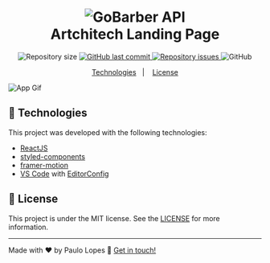 <h1 align="center">
    <img alt="GoBarber API" src="https://i.ibb.co/HTdgxr8/Screenshot-20201226-182114.png" />
    <br>
    Artchitech Landing Page
</h1>

<p align="center">

  <img alt="Repository size" src="https://img.shields.io/github/repo-size/lpaulovt/artchitect-landingpage.svg">
  <a href="https://github.com/lpaulovt/artchitect-landingpage/commits/master">
    <img alt="GitHub last commit" src="https://img.shields.io/github/last-commit/lpaulovt/artchitect-landingpage.svg">
  </a>

  <a href="https://github.com/lpaulovt/artchitect-landingpage/issues">
    <img alt="Repository issues" src="https://img.shields.io/github/issues/lpaulovt/artchitect-landingpage.svg">
  </a>

  <img alt="GitHub" src="https://img.shields.io/github/license/lpaulovt/artchitect-landingpage.svg">
</p>

<p align="center">
  <a href="#rocket-technologies">Technologies</a>&nbsp;&nbsp;&nbsp;|&nbsp;&nbsp;&nbsp;
  <a href="#memo-license">License</a>
</p>

![App Gif](https://i.ibb.co/zs0LR7C/2020-12-26-18-03-58.gif)

## :rocket: Technologies

This project was developed with the following technologies:

- [ReactJS](https://reactjs.org/)
- [styled-components](https://www.styled-components.com/)
- [framer-motion](https://www.framer.com/motion/)
- [VS Code][vscode] with [EditorConfig][vceditconfig]

## :memo: License

This project is under the MIT license. See the [LICENSE](https://github.com/lpaulovt/artchitect-landingpage/blob/master/LICENSE) for more information.

---

Made with ♥ by Paulo Lopes :wave: [Get in touch!](https://www.linkedin.com/in/lpaulovt/)

[vscode]: https://code.visualstudio.com/
[yarn]: https://yarnpkg.com/
[vceditconfig]: https://marketplace.visualstudio.com/items?itemName=EditorConfig.EditorConfig
[vceslint]: https://marketplace.visualstudio.com/items?itemName=dbaeumer.vscode-eslint
